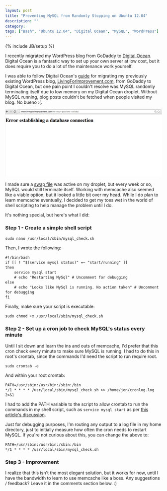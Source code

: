 ```yaml
---
layout: post
title: "Preventing MySQL from Randomly Stopping on Ubuntu 12.04"
description: ""
category: 
tags: ["Bash", "Ubuntu 12.04", "Digital Ocean", "MySQL", "WordPress"]
---
```

{% include JB/setup %}

I recently migrated my WordPress blog from GoDaddy to [Digital Ocean](http://www.digitalocean.com). Digital Ocean is a fantastic way to set up your own server at low cost, but it does require you to do a lot of the maintenance work yourself. 

I was able to follow Digital Ocean's [guide](https://www.digitalocean.com/community/articles/how-to-migrate-wordpress-from-shared-hosting-to-a-cloud-server-with-zero-downtime) for migrating my previously existing WordPress blog, [LivingForImprovement.com](http://www.livingforimprovement.com), from GoDaddy to Digital Ocean, but one pain point I couldn't resolve was MySQL randomly terminating itself due to low memory on my Digital Ocean droplet. Without MySQL running, blog posts couldn't be fetched when people visited my blog. No bueno :(.

![My blog isn't happy when MySQL shuts off](/assets/img/mysql_off.png)

I made sure a [swap file](https://www.digitalocean.com/community/articles/how-to-add-swap-on-ubuntu-12-04) was active on my droplet, but every week or so, MySQL would still terminate itself. Working with memcache also seemed like a viable option, but it looked a little bit over my head. While I do plan to learn memcache eventually, I decided to get my toes wet in the world of shell scripting to help manage the problem until I do.

It's nothing special, but here's what I did:

### Step 1 - Create a simple shell script ###

	sudo nano /usr/local/sbin/mysql_check.sh

Then, I wrote the following: 

	#!/bin/bash
	if [[ ! "$(service mysql status)" =~ "start/running" ]]
	then
	    service mysql start
	    # echo "Restarting MySql" # Uncomment for debugging
	else
	    # echo "Looks like MySql is running. No action taken" # Uncomment for debugging
	fi

Finally, make sure your script is executable:

	sudo chmod +x /usr/local/sbin/mysql_check.sh

### Step 2 - Set up a cron job to check MySQL's status every minute ###

Until I sit down and learn the ins and outs of memcache, I'd prefer that this cron check every minute to make sure MySQL is running. I had to do this in root's crontab, since the commands I'd need the script to run require root.

	sudo crontab -e

And within your root crontab:

	PATH=/usr/sbin:/usr/bin:/sbin:/bin
	*/1 * * * * /usr/local/sbin/mysql_check.sh >> /home/jon/cronlog.log 2>&1

I had to add the PATH variable to the script to allow crontab to run the commands in my shell script, such as `service mysql start` as per [this article's discussion](http://ubuntuforums.org/showthread.php?t=2022708).

Just for debugging purposes, I'm routing any output to a log file in my home directory, just to initially measure how often the cron needs to restart MySQL. If you're not curious about this, you can change the above to:

	PATH=/usr/sbin:/usr/bin:/sbin:/bin
	*/1 * * * * /usr/local/sbin/mysql_check.sh

### Step 3 - Improvement ###

I realize that this isn't the most elegant solution, but it works for now, until I have the bandwidth to learn to use memcache like a boss. Any suggestions / feedback? Leave it in the comments section below. :)

